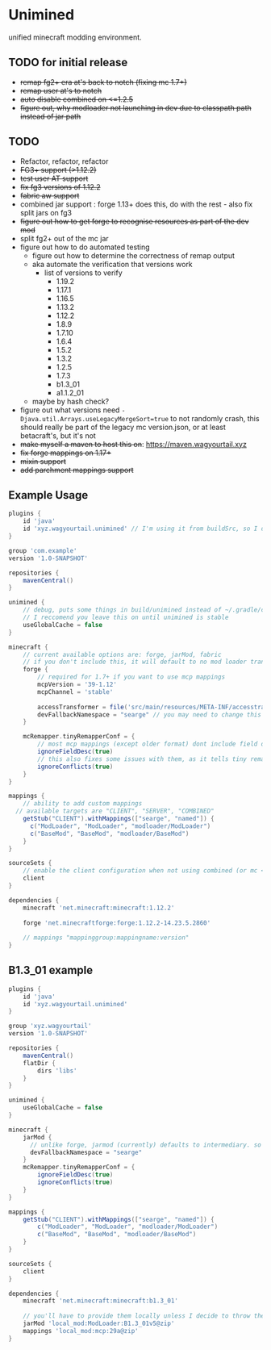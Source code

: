 # Unimined

unified minecraft modding environment.

## TODO for initial release

* ~~remap fg2+ era at's back to notch (fixing mc 1.7+)~~
* ~~remap user at's to notch~~
* ~~auto disable combined on <=1.2.5~~
* ~~figure out, why modloader not launching in dev due to classpath path instead of jar path~~

## TODO

* Refactor, refactor, refactor
* ~~FG3+ support (>1.12.2)~~
* ~~test user AT support~~
* ~~fix fg3 versions of 1.12.2~~
* ~~fabric aw support~~
* combined jar support : forge 1.13+ does this, do with the rest - also fix split jars on fg3
* ~~figure out how to get forge to recognise resources as part of the dev mod~~
* split fg2+ out of the mc jar
* figure out how to do automated testing
    * figure out how to determine the correctness of remap output
    * aka automate the verification that versions work
        * list of versions to verify
            * 1.19.2
            * 1.17.1
            * 1.16.5
            * 1.13.2
            * 1.12.2
            * 1.8.9
            * 1.7.10
            * 1.6.4
            * 1.5.2
            * 1.3.2
            * 1.2.5
            * 1.7.3
            * b1.3_01
            * a1.1.2_01
    * maybe by hash check?
* figure out what versions need `-Djava.util.Arrays.useLegacyMergeSort=true` to not randomly crash, this should really
  be part of the legacy mc version.json, or at least betacraft's, but it's not
* ~~make myself a maven to host this on~~: https://maven.wagyourtail.xyz
* ~~fix forge mappings on 1.17+~~
* ~~mixin support~~
* ~~add parchment mappings support~~

## Example Usage

```groovy
plugins {
    id 'java'
    id 'xyz.wagyourtail.unimined' // I'm using it from buildSrc, so I don't need a version, you probably do
}

group 'com.example'
version '1.0-SNAPSHOT'

repositories {
    mavenCentral()
}

unimined {
    // debug, puts some things in build/unimined instead of ~/.gradle/caches/unimined
    // I reccomend you leave this on until unimined is stable
    useGlobalCache = false
}

minecraft {
    // current available options are: forge, jarMod, fabric
    // if you don't include this, it will default to no mod loader transforms
    forge {
        // required for 1.7+ if you want to use mcp mappings
        mcpVersion = '39-1.12'
        mcpChannel = 'stable'
        
        accessTransformer = file('src/main/resources/META-INF/accesstransformer.cfg')
        devFallbackNamespace = "searge" // you may need to change this to "intermediary" on multi-platform projects
    }

    mcRemapper.tinyRemapperConf = {
        // most mcp mappings (except older format) dont include field desc
        ignoreFieldDesc(true)
        // this also fixes some issues with them, as it tells tiny remapper to try harder to resolve conflicts
        ignoreConflicts(true)
    }
}

mappings {
    // ability to add custom mappings
  // available targets are "CLIENT", "SERVER", "COMBINED"
    getStub("CLIENT").withMappings(["searge", "named"]) {
      c("ModLoader", "ModLoader", "modloader/ModLoader")
      c("BaseMod", "BaseMod", "modloader/BaseMod")
    }
}

sourceSets {
    // enable the client configuration when not using combined (or mc <= 1.2.5)
    client
}

dependencies {
    minecraft 'net.minecraft:minecraft:1.12.2'
    
    forge 'net.minecraftforge:forge:1.12.2-14.23.5.2860'
    
    // mappings "mappinggroup:mappingname:version"
}
```

## B1.3_01 example

```groovy
plugins {
    id 'java'
    id 'xyz.wagyourtail.unimined'
}

group 'xyz.wagyourtail'
version '1.0-SNAPSHOT'

repositories {
    mavenCentral()
    flatDir {
        dirs 'libs'
    }
}

unimined {
    useGlobalCache = false
}

minecraft {
    jarMod {
      // unlike forge, jarmod (currently) defaults to intermediary. so we have to change this
      devFallbackNamespace = "searge"
    }
    mcRemapper.tinyRemapperConf = {
        ignoreFieldDesc(true)
        ignoreConflicts(true)
    }
}

mappings {
    getStub("CLIENT").withMappings(["searge", "named"]) {
        c("ModLoader", "ModLoader", "modloader/ModLoader")
        c("BaseMod", "BaseMod", "modloader/BaseMod")
    }
}

sourceSets {
    client
}

dependencies {
    minecraft 'net.minecraft:minecraft:b1.3_01'
    
    // you'll have to provide them locally unless I decide to throw these on my maven
    jarMod 'local_mod:ModLoader:B1.3_01v5@zip'
    mappings 'local_mod:mcp:29a@zip'
}
```
